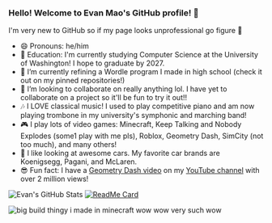 ### Hello! Welcome to Evan Mao's GitHub profile! 👋

I'm very new to GitHub so if my page looks unprofessional go figure 🙂

- 😄 Pronouns: he/him
- 🏫 Education: I'm currently studying Computer Science at the University of Washington! I hope to graduate by 2027.
- 🔭 I’m currently refining a Wordle program I made in high school (check it out on my pinned repositories!)
- 👯 I’m looking to collaborate on really anything lol. I have yet to collaborate on a project so it'll be fun to try it out!!
- 🎶 I LOVE classical music! I used to play competitive piano and am now playing trombone in my university's symphonic and marching band!
- 🎮 I play lots of video games: Minecraft, Keep Talking and Nobody Explodes (some1 play with me pls), Roblox, Geometry Dash, SimCity (not too much), and many others!
- 🚗 I like looking at awesome cars. My favorite car brands are Koenigsegg, Pagani, and McLaren.
- 😎 Fun fact: I have a [Geometry Dash video](https://youtu.be/YY6IzhKMrg0?si=r9iVO6UHDtVFGdnE) on my [YouTube channel](https://www.youtube.com/@OfficialBlooms/videos) with over 2 million views!

![Evan's GitHub Stats](https://github-readme-stats.vercel.app/api?username=officialblooms&theme=synthwave&show_icons=true&count_private=true)
[![ReadMe Card](https://github-readme-stats.vercel.app/api/pin/?username=officialblooms&repo=Wordle&theme=radical)](https://github.com/officialblooms/Wordle)

![big build thingy i made in minecraft wow wow very such wow](zzz.png)

<!--
-->
